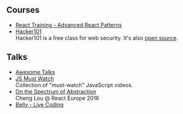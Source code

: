 ## Courses
- [React Training - Advanced React Patterns](https://courses.reacttraining.com/p/advanced-react-free)
- [Hacker101](https://www.hacker101.com)  
  Hacker101 is a free class for web security. It's also [open source](https://github.com/Hacker0x01/hacker101).

## Talks
- [Awesome Talks](https://awesometalks.party)
- [JS Must Watch](https://github.com/bolshchikov/js-must-watch)  
  Collection of "must-watch" JavaScript videos.
- [On the Spectrum of Abstraction](https://www.youtube.com/watch?v=mVVNJKv9esE)  
  Cheng Lou @ React Europe 2016
- [Belly - Live Coding](https://belly.io/programming)
